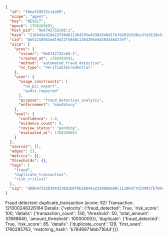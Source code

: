 ```json
{
  "id": "f0eaf29525c14a50",
  "scope": "agent",
  "key": "RESULT",
  "epoch": 1760289683,
  "host_pid": "9e6742732c60:1",
  "hash": "218943ed19422f58d011364295e4d384346d17efd201b519bc3fa9139e51d93e",
  "cid": "QmV1218943ed19422f58d011364295e4d384346d17ef",
  "aicp": {
    "prov": {
      "issuer": "9e6742732c60:1",
      "created_at": 1760289683,
      "method": "automated_fraud_detection",
      "vc_type": "VerifiableCredential"
    },
    "ucon": {
      "usage_constraints": [
        "no_pii_export",
        "audit_required"
      ],
      "purpose": "fraud_detection_analysis",
      "enforcement": "mandatory"
    },
    "eval": {
      "confidence": 1.0,
      "evidence_count": 0,
      "review_status": "pending",
      "evaluated_at": 1760289683
    }
  },
  "sources": [],
  "edges": [],
  "metrics": {},
  "thresholds": {},
  "tags": [
    "fraud",
    "duplicate_transaction",
    "risk_critical"
  ],
  "sig": "d88b473320304423681b0f0b26044a23a9088688c11106477d33991fb704c24d"
}
```

Fraud detected: duplicate_transaction (score: 92)
Transaction: 121000248226164
Details: {'velocity': {'fraud_detected': True, 'risk_score': 100, 'details': {'transaction_count': 130, 'threshold': 50, 'total_amount': 37898640, 'amount_threshold': 10000000}}, 'duplicate': {'fraud_detected': True, 'risk_score': 85, 'details': {'duplicate_count': 129, 'first_seen': 1760285763, 'matching_hash': 'b7846971abb7164d'}}}